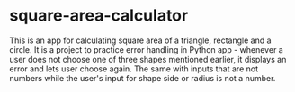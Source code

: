 # square-area-calculator

This is an app for calculating square area of a triangle, rectangle and a circle. It is a project to practice error handling in Python app - whenever a user does not choose one of three shapes mentioned earlier, it displays an error and lets user choose again. The same with inputs that are not numbers while the user's input for shape side or radius is not a number.
